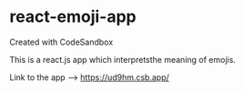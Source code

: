# react-emoji-app
Created with CodeSandbox

This is a react.js app which interpretsthe meaning of emojis.

Link to the app --> https://ud9hm.csb.app/
